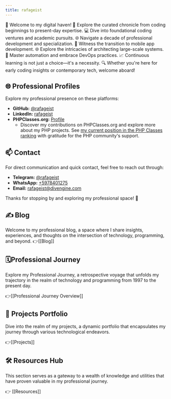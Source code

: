 ```yaml
---
title: rafageist
---
```


🚀 Welcome to my digital haven! 📅 Explore the curated chronicle from coding beginnings to present-day expertise. 💻 Dive into foundational coding ventures and academic pursuits. 🌐 Navigate a decade of professional development and specialization. 📱 Witness the transition to mobile app development. 🌐 Explore the intricacies of architecting large-scale systems. 🤖 Master automation and embrace DevOps practices. 📈 Continuous learning is not just a choice—it's a necessity. 🔍 Whether you're here for early coding insights or contemporary tech, welcome aboard!

## 🌐 Professional Profiles

Explore my professional presence on these platforms:

- **GitHub:** [@rafageist](https://github.com/rafageist)
- **LinkedIn:** [rafageist](https://www.linkedin.com/in/rafageist)
- **PHPClasses.org:** [Profile](https://www.phpclasses.org/browse/author/1094404.html)
	- Discover my contributions on PHPClasses.org and explore more about my PHP projects. See [my current position in the PHP Classes ranking](https://www.phpclasses.org/reputation/user/1094404/ranking/) with gratitude for the PHP community's support.
## 📫 Contact

For direct communication and quick contact, feel free to reach out through:

- **Telegram:** [@rafageist](https://t.me/rafageist)
- **WhatsApp:** [+5978401275](https://wa.me/+5978401275)
- **Email:** [rafageist@divengine.com](mailto:rafageist@divengine.com)

Thanks for stopping by and exploring my professional space! 🚀

## ✍️ Blog

Welcome to my professional blog, a space where I share insights, experiences, and thoughts on the intersection of technology, programming, and beyond. 
👉[[Blog]]
## 🗓️Professional Journey 

Explore my Professional Journey, a retrospective voyage that unfolds my trajectory in the realm of technology and programming from 1997 to the present day. 

👉[[Professional Journey Overview]]
## 🚀 Projects Portfolio

Dive into the realm of my projects, a dynamic portfolio that encapsulates my journey through various technological endeavors. 

👉[[Projects]]
## 🛠️ Resources Hub

This section serves as a gateway to a wealth of knowledge and utilities that have proven valuable in my professional journey. 

👉 [[Resources]]
